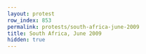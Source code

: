 ```yaml
---
layout: protest
row_index: 853
permalink: protests/south-africa-june-2009
title: South Africa, June 2009
hidden: true
---
```

